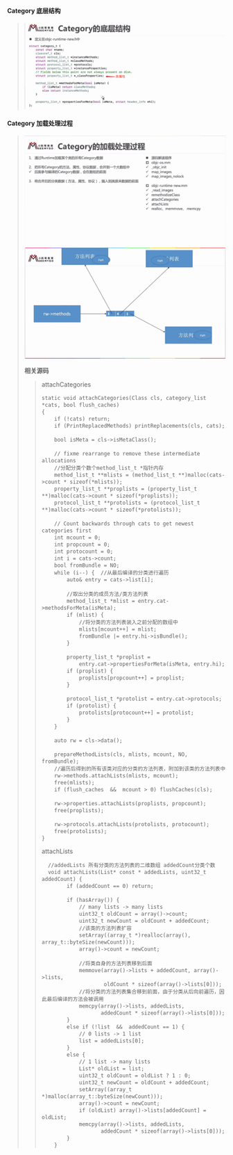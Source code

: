 #### Category 底层结构

> #### ![](/assets/Category01.png)

#### Category 加载处理过程

> ![](/assets/Category02.png)![](/assets/Category03.png)
>
> **相关源码**
>
> > attachCategories
> >
> > ```
> > static void attachCategories(Class cls, category_list *cats, bool flush_caches)
> > {
> >     if (!cats) return;
> >     if (PrintReplacedMethods) printReplacements(cls, cats);
> >
> >     bool isMeta = cls->isMetaClass();
> >
> >     // fixme rearrange to remove these intermediate allocations
> >     //分配分类个数个method_list_t *指针内存
> >     method_list_t **mlists = (method_list_t **)malloc(cats->count * sizeof(*mlists));
> >     property_list_t **proplists = (property_list_t **)malloc(cats->count * sizeof(*proplists));
> >     protocol_list_t **protolists = (protocol_list_t **)malloc(cats->count * sizeof(*protolists));
> >
> >     // Count backwards through cats to get newest categories first
> >     int mcount = 0;
> >     int propcount = 0;
> >     int protocount = 0;
> >     int i = cats->count;
> >     bool fromBundle = NO;
> >     while (i--) {  //从最后编译的分类进行遍历
> >         auto& entry = cats->list[i];
> >         
> >         //取出分类的成员方法/类方法列表
> >         method_list_t *mlist = entry.cat->methodsForMeta(isMeta);
> >         if (mlist) {
> >             //将分类的方法列表装入之前分配的数组中
> >             mlists[mcount++] = mlist;
> >             fromBundle |= entry.hi->isBundle();
> >         }
> >
> >         property_list_t *proplist = 
> >             entry.cat->propertiesForMeta(isMeta, entry.hi);
> >         if (proplist) {
> >             proplists[propcount++] = proplist;
> >         }
> >
> >         protocol_list_t *protolist = entry.cat->protocols;
> >         if (protolist) {
> >             protolists[protocount++] = protolist;
> >         }
> >     }
> >
> >     auto rw = cls->data();
> >
> >     prepareMethodLists(cls, mlists, mcount, NO, fromBundle);
> >     //遍历后得到的所有该类对应的分类的方法列表，附加到该类的方法列表中
> >     rw->methods.attachLists(mlists, mcount);
> >     free(mlists);
> >     if (flush_caches  &&  mcount > 0) flushCaches(cls);
> >
> >     rw->properties.attachLists(proplists, propcount);
> >     free(proplists);
> >
> >     rw->protocols.attachLists(protolists, protocount);
> >     free(protolists);
> > }
> > ```
> >
> > attachLists
> >
> > ```
> >   //addedLists 所有分类的方法列表的二维数组 addedCount分类个数
> >   void attachLists(List* const * addedLists, uint32_t addedCount) {
> >         if (addedCount == 0) return;
> >
> >         if (hasArray()) {
> >             // many lists -> many lists
> >             uint32_t oldCount = array()->count;
> >             uint32_t newCount = oldCount + addedCount;
> >             //该类的方法列表扩容
> >             setArray((array_t *)realloc(array(), array_t::byteSize(newCount)));
> >             array()->count = newCount;
> >             
> >             //将类自身的方法列表移到后面
> >             memmove(array()->lists + addedCount, array()->lists, 
> >                     oldCount * sizeof(array()->lists[0]));
> >             //将分类的方法列表集合移到前面，由于分类从后向前遍历，因此最后编译的方法会被调用        
> >             memcpy(array()->lists, addedLists, 
> >                    addedCount * sizeof(array()->lists[0]));
> >         }
> >         else if (!list  &&  addedCount == 1) {
> >             // 0 lists -> 1 list
> >             list = addedLists[0];
> >         } 
> >         else {
> >             // 1 list -> many lists
> >             List* oldList = list;
> >             uint32_t oldCount = oldList ? 1 : 0;
> >             uint32_t newCount = oldCount + addedCount;
> >             setArray((array_t *)malloc(array_t::byteSize(newCount)));
> >             array()->count = newCount;
> >             if (oldList) array()->lists[addedCount] = oldList;
> >             memcpy(array()->lists, addedLists, 
> >                    addedCount * sizeof(array()->lists[0]));
> >         }
> >     }
> > ```



